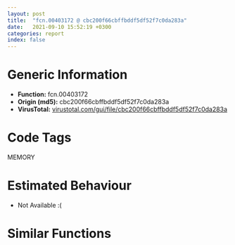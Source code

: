 ```yaml
---
layout: post
title:  "fcn.00403172 @ cbc200f66cbffbddf5df52f7c0da283a"
date:   2021-09-10 15:52:19 +0300
categories: report
index: false
---
```


# Generic Information
- **Function:** fcn.00403172
- **Origin (md5):** cbc200f66cbffbddf5df52f7c0da283a
- **VirusTotal:** [virustotal.com/gui/file/cbc200f66cbffbddf5df52f7c0da283a][virustotal_ref]

# Code Tags
<span class="tag" id="MEMORY">MEMORY</span>


# Estimated Behaviour
<ul><li class="bhv-desc" id="na">Not Available :(</li></ul>

# Similar Functions
<script type="text/javascript" src="https://www.gstatic.com/charts/loader.js"></script>
<script type="text/javascript">

    google.charts.load('current', {'packages':['corechart']});
    google.charts.setOnLoadCallback(drawChart);

    function drawChart() {
    var data = new google.visualization.DataTable();
        data.addColumn('number', 'X');
        data.addColumn('number', 'Y');
        data.addColumn({type: 'string', role: 'tooltip', 'p': {'html': true}});
        data.addColumn({'type': 'string', 'role': 'style'});
        
        data.addRows([
    [-53.376739501953125, 20.125934600830078, '<b><a href="/report/fcn.00403172@cbc200f66cbffbddf5df52f7c0da283a">fcn.00403172</a><br>@cbc200f66cbffbddf5df52f7c0da283a</b><br>', 'point { fill-color: #e0440e; }'],
[-48.4715461730957, 77.8489761352539, '<b><a href="/report/fcn.005ae2f2@4e8d6f73c8261716f687f8d06429ef4d">fcn.005ae2f2</a><br>@4e8d6f73c8261716f687f8d06429ef4d</b><br>', 'null'],
[6.380310535430908, 38.1030158996582, '<b><a href="/report/fcn.004031c2@faca7110288761a0f664158c1f6c3986">fcn.004031c2</a><br>@faca7110288761a0f664158c1f6c3986</b><br>', 'null'],
[-23.068645477294922, -24.015233993530273, '<b><a href="/report/fcn.00403172@7dd153bad1771b9e8d5266a341ebf949">fcn.00403172</a><br>@7dd153bad1771b9e8d5266a341ebf949</b><br>', 'null'],
[72.49983978271484, 135.8738555908203, '<b><a href="/report/fcn.0041ab17@1123b7aa5760238fe93045e585b8234c">fcn.0041ab17</a><br>@1123b7aa5760238fe93045e585b8234c</b><br>', 'null'],
[7.813511371612549, -74.67179107666016, '<b><a href="/report/fcn.00403172@8a08237568bc7b1a4e9813b2af535d73">fcn.00403172</a><br>@8a08237568bc7b1a4e9813b2af535d73</b><br>', 'null'],
[-60.2424201965332, -74.73809814453125, '<b><a href="/report/fcn.00596002@009ea4ad185ccb9becba67b3b2163e8b">fcn.00596002</a><br>@009ea4ad185ccb9becba67b3b2163e8b</b><br>', 'null'],
[39.549537658691406, -15.317025184631348, '<b><a href="/report/fcn.0065b382@bcba729302fe28f65deb2b102a06324a">fcn.0065b382</a><br>@bcba729302fe28f65deb2b102a06324a</b><br>', 'null'],
[103.18474578857422, 104.54996490478516, '<b><a href="/report/fcn.1001c742@4c3818fdf32d89a09257dbc9d3e142ea">fcn.1001c742</a><br>@4c3818fdf32d89a09257dbc9d3e142ea</b><br>', 'null'],
[-114.23406219482422, 34.617088317871094, '<b><a href="/report/fcn.004f7f92@ef3a0211d1ddb224667e2aa0d915337b">fcn.004f7f92</a><br>@ef3a0211d1ddb224667e2aa0d915337b</b><br>', 'null'],
[-93.23230743408203, -23.548303604125977, '<b><a href="/report/fcn.00403172@48bb9a03c360009e9463dfd5be4e0ca0">fcn.00403172</a><br>@48bb9a03c360009e9463dfd5be4e0ca0</b><br>', 'null'],

        ]);

    var options = {
        title: 'Similarity Plot',
        legend: 'none',
        colors: ['#dedbd9', '#e6693e', '#ec8f6e', '#f3b49f', '#f6c7b6'],
        tooltip: {isHtml: true, trigger: 'both'},
        explorer: {
        actions: ["dragToZoom", "rightClickToReset"],
        },
        chartArea: {
        width: '80%',
        height: '80%'
        },
        width: '100%',
        height: '100%'
    };

    var chart = new google.visualization.ScatterChart(document.getElementById('chart_div'));

    chart.draw(data, options);
    }
    
</script>


<div id="chart_div" style="width: 100%px; height: 100%;"></div>

# Disassembled Code
{% highlight nasm %}

push ebp
mov ebp, esp
sub esp, 0x10
mov ecx, dword[ebp+8]
push ebx
push esi
mov esi, dword[ebp+0xc]
mov eax, dword[ecx+0x10]
push edi
mov edi, esi
add esi, 0xfffffffc
sub edi, dword[ecx+0xc]
shr edi, 0xf
mov ecx, edi
imul ecx, ecx, 0x204
lea ecx, [ecx+eax+0x144]
mov dword[ebp-0x10], ecx
mov ecx, dword[esi]
dec ecx
test cl, 1
mov dword[ebp-4], ecx
jne off.b804
mov edx, dword[ecx+esi]
lea ebx, [ecx+esi]
mov dword[ebp-0xc], edx
mov edx, dword[esi-4]
mov dword[ebp-8], edx
mov edx, dword[ebp-0xc]
test dl, 1
mov dword[ebp+0xc], ebx
jne off.b214
sar edx, 4
dec edx
cmp edx, 0x3f
jbe off.b100
push 0x3f
pop edx
mov ecx, dword[ebx+4]
cmp ecx, dword[ebx+8]
jne off.b184
cmp edx, 0x20
jae off.b143
mov ebx, 0x80000000
mov ecx, edx
shr ebx, cl
lea ecx, [edx+eax+4]
not ebx
and dword[eax+edi*4+0x44], ebx
dec byte[ecx]
jne off.b176
mov ecx, dword[ebp+8]
and dword[ecx], ebx
jmp off.b176
lea ecx, [edx-0x20]
mov ebx, 0x80000000
shr ebx, cl
lea ecx, [edx+eax+4]
not ebx
and dword[eax+edi*4+0xc4], ebx
dec byte[ecx]
jne off.b176
mov ecx, dword[ebp+8]
and dword[ecx+4], ebx
mov ecx, dword[ebp-4]
mov ebx, dword[ebp+0xc]
jmp off.b187
mov ecx, dword[ebp-4]
mov edx, dword[ebx+8]
mov ebx, dword[ebx+4]
add ecx, dword[ebp-0xc]
mov dword[edx+4], ebx
mov edx, dword[ebp+0xc]
mov dword[ebp-4], ecx
mov ebx, dword[edx+4]
mov edx, dword[edx+8]
mov dword[ebx+8], edx
mov edx, ecx
sar edx, 4
dec edx
cmp edx, 0x3f
jbe off.b228
push 0x3f
pop edx
mov ebx, dword[ebp-8]
and ebx, 1
mov dword[ebp-0xc], ebx
jne off.b391
sub esi, dword[ebp-8]
mov ebx, dword[ebp-8]
sar ebx, 4
push 0x3f
mov dword[ebp+0xc], esi
dec ebx
pop esi
cmp ebx, esi
jbe off.b265
mov ebx, esi
add ecx, dword[ebp-8]
mov edx, ecx
mov dword[ebp-4], ecx
sar edx, 4
dec edx
cmp edx, esi
jbe off.b283
mov edx, esi
cmp ebx, edx
je off.b386
mov ecx, dword[ebp+0xc]
mov esi, dword[ecx+4]
cmp esi, dword[ecx+8]
jne off.b362
cmp ebx, 0x20
jae off.b331
mov esi, 0x80000000
mov ecx, ebx
shr esi, cl
not esi
and dword[eax+edi*4+0x44], esi
dec byte[ebx+eax+4]
jne off.b362
mov ecx, dword[ebp+8]
and dword[ecx], esi
jmp off.b362
lea ecx, [ebx-0x20]
mov esi, 0x80000000
shr esi, cl
not esi
and dword[eax+edi*4+0xc4], esi
dec byte[ebx+eax+4]
jne off.b362
mov ecx, dword[ebp+8]
and dword[ecx+4], esi
mov ecx, dword[ebp+0xc]
mov esi, dword[ecx+8]
mov ecx, dword[ecx+4]
mov dword[esi+4], ecx
mov ecx, dword[ebp+0xc]
mov esi, dword[ecx+4]
mov ecx, dword[ecx+8]
mov dword[esi+8], ecx
mov esi, dword[ebp+0xc]
jmp off.b394
mov ebx, dword[ebp+8]
cmp dword[ebp-0xc], 0
jne off.b408
cmp ebx, edx
je off.b537
mov ecx, dword[ebp-0x10]
mov ebx, dword[ecx+edx*8+4]
lea ecx, [ecx+edx*8]
mov dword[esi+4], ebx
mov dword[esi+8], ecx
mov dword[ecx+4], esi
mov ecx, dword[esi+4]
mov dword[ecx+8], esi
mov ecx, dword[esi+4]
cmp ecx, dword[esi+8]
jne off.b537
mov cl, byte[edx+eax+4]
cmp edx, 0x20
mov byte[ebp+0xf], cl
inc cl
mov byte[edx+eax+4], cl
jae off.b496
cmp byte[ebp+0xf], 0
jne off.b479
mov ebx, 0x80000000
mov ecx, edx
shr ebx, cl
mov ecx, dword[ebp+8]
or dword[ecx], ebx
mov ebx, 0x80000000
mov ecx, edx
shr ebx, cl
lea eax, [eax+edi*4+0x44]
or dword[eax], ebx
jmp off.b537
cmp byte[ebp+0xf], 0
jne off.b518
lea ecx, [edx-0x20]
mov ebx, 0x80000000
shr ebx, cl
mov ecx, dword[ebp+8]
or dword[ecx+4], ebx
lea ecx, [edx-0x20]
mov edx, 0x80000000
shr edx, cl
lea eax, [eax+edi*4+0xc4]
or dword[eax], edx
mov eax, dword[ebp-4]
mov dword[esi], eax
mov dword[eax+esi-4], eax
mov eax, dword[ebp-0x10]
dec dword[eax]
jne off.b804
mov eax, dword[0x445a9ec]
test eax, eax
je off.b790
mov ecx, dword[0x445a9e4]
mov esi, dword[sym.imp.KERNEL32.dll_VirtualFree]
shl ecx, 0xf
add ecx, dword[eax+0xc]
mov ebx, 0x8000
push 0x4000
push ebx
push ecx
call esi
mov ecx, dword[0x445a9e4]
mov eax, dword[0x445a9ec]
mov edx, 0x80000000
shr edx, cl
or dword[eax+8], edx
mov eax, dword[0x445a9ec]
mov ecx, dword[0x445a9e4]
mov eax, dword[eax+0x10]
and dword[eax+ecx*4+0xc4], 0
mov eax, dword[0x445a9ec]
mov eax, dword[eax+0x10]
dec byte[eax+0x43]
mov eax, dword[0x445a9ec]
mov ecx, dword[eax+0x10]
cmp byte[ecx+0x43], 0
jne off.b679
and dword[eax+4], 0xfffffffe
mov eax, dword[0x445a9ec]
cmp dword[eax+8], 0xffffffff
jne off.b790
push ebx
push 0
push dword[eax+0xc]
call esi
mov eax, dword[0x445a9ec]
push dword[eax+0x10]
push 0
push dword[0x445ac28]
call dword[sym.imp.KERNEL32.dll_HeapFree]
mov eax, dword[0x445a9f0]
mov edx, dword[0x445a9f4]
lea eax, [eax+eax*4]
shl eax, 2
mov ecx, eax
mov eax, dword[0x445a9ec]
sub ecx, eax
lea ecx, [ecx+edx-0x14]
push ecx
lea ecx, [eax+0x14]
push ecx
push eax
call fcn.004046e0
mov eax, dword[ebp+8]
add esp, 0xc
dec dword[0x445a9f0]
cmp eax, dword[0x445a9ec]
jbe off.b780
sub dword[ebp+8], 0x14
mov eax, dword[0x445a9f4]
mov dword[0x445a9e8], eax
mov eax, dword[ebp+8]
mov dword[0x445a9e4], edi
mov dword[0x445a9ec], eax
pop edi
pop esi
pop ebx
leave
ret

{% endhighlight %}

[virustotal_ref]: https://www.virustotal.com/gui/file/cbc200f66cbffbddf5df52f7c0da283a